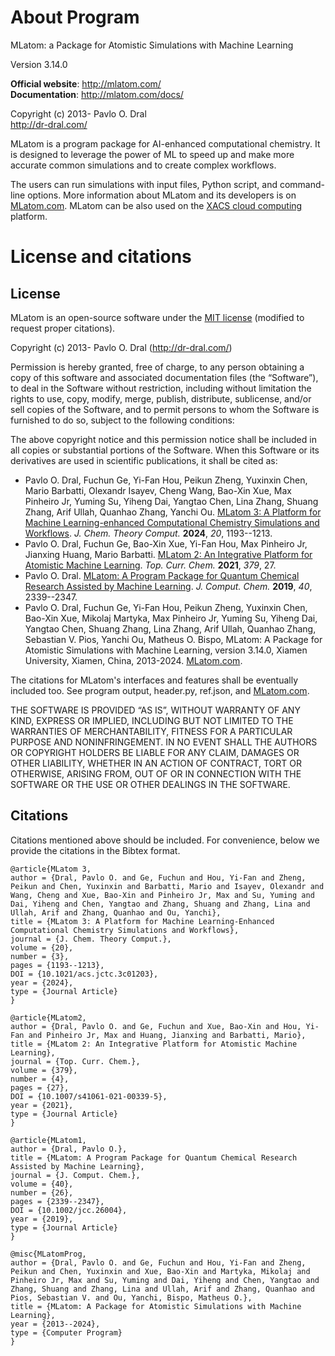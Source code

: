 # About Program
MLatom: a Package for Atomistic Simulations with Machine Learning

Version 3.14.0

**Official website**: http://mlatom.com/    
**Documentation**: http://mlatom.com/docs/                     
                                                                           
Copyright (c) 2013- Pavlo O. Dral                   
http://dr-dral.com/

MLatom is a program package for AI-enhanced computational chemistry. It is designed to leverage the power of ML to speed up and make more accurate common simulations and to create complex workflows.

The users can run simulations with input files, Python script, and command-line options. More information about MLatom and its developers is on [MLatom.com](http://mlatom.com).
MLatom can be also used on the [XACS cloud computing](https://XACScloud.com) platform.

# License and citations

## License

MLatom is an open-source software under the [MIT license](https://opensource.org/license/mit/) (modified to request proper citations). 

Copyright (c) 2013- Pavlo O. Dral (http://dr-dral.com/)

Permission is hereby granted, free of charge, to any person obtaining a copy of this software and associated documentation files (the “Software”), to deal in the Software without restriction, including without limitation the rights to use, copy, modify, merge, publish, distribute, sublicense, and/or sell copies of the Software, and to permit persons to whom the Software is furnished to do so, subject to the following conditions:

The above copyright notice and this permission notice shall be included in all copies or substantial portions of the Software.
When this Software or its derivatives are used in scientific publications, it shall be cited as:

* Pavlo O. Dral, Fuchun Ge, Yi-Fan Hou, Peikun Zheng, Yuxinxin Chen, Mario Barbatti, Olexandr Isayev, Cheng Wang, Bao-Xin Xue, Max Pinheiro Jr, Yuming Su, Yiheng Dai, Yangtao Chen, Lina Zhang, Shuang Zhang, Arif Ullah, Quanhao Zhang, Yanchi Ou. [MLatom 3: A Platform for Machine Learning-enhanced Computational Chemistry Simulations and Workflows](https://doi.org/10.1021/acs.jctc.3c01203).   *J. Chem. Theory Comput.* **2024**, *20*, 1193--1213.                                                                                               
* Pavlo O. Dral, Fuchun Ge, Bao-Xin Xue, Yi-Fan Hou, Max Pinheiro Jr, Jianxing Huang, Mario Barbatti. [MLatom 2: An Integrative Platform for Atomistic Machine Learning](http://doi.org/10.1007/s41061-021-00339-5). *Top. Curr. Chem.* **2021**, *379*, 27.       
* Pavlo O. Dral. [MLatom: A Program Package for Quantum Chemical Research Assisted by Machine Learning](http://dx.doi.org/10.1002/jcc.26004). *J. Comput. Chem.* **2019**, *40*, 2339--2347.                                                                                      
* Pavlo O. Dral, Fuchun Ge, Yi-Fan Hou, Peikun Zheng, Yuxinxin Chen, Bao-Xin Xue, Mikolaj Martyka, Max Pinheiro Jr, Yuming Su, Yiheng Dai, Yangtao Chen, Shuang Zhang, Lina Zhang, Arif Ullah, Quanhao Zhang, Sebastian V. Pios, Yanchi Ou, Matheus O. Bispo, MLatom: A Package for Atomistic Simulations with Machine Learning,  version 3.14.0, Xiamen University, Xiamen, China, 2013-2024.
  [MLatom.com](http://mlatom.com).
                                                                      
The citations for MLatom's interfaces and features shall be eventually
included too. See program output, header.py, ref.json, and [MLatom.com](http://mlatom.com).          

THE SOFTWARE IS PROVIDED “AS IS”, WITHOUT WARRANTY OF ANY KIND, EXPRESS OR IMPLIED, INCLUDING BUT NOT LIMITED TO THE WARRANTIES OF MERCHANTABILITY, FITNESS FOR A PARTICULAR PURPOSE AND NONINFRINGEMENT. IN NO EVENT SHALL THE AUTHORS OR COPYRIGHT HOLDERS BE LIABLE FOR ANY CLAIM, DAMAGES OR OTHER LIABILITY, WHETHER IN AN ACTION OF CONTRACT, TORT OR OTHERWISE, ARISING FROM, OUT OF OR IN CONNECTION WITH THE SOFTWARE OR THE USE OR OTHER DEALINGS IN THE SOFTWARE.

## Citations
Citations mentioned above should be included. For convenience, below we provide the citations in the Bibtex format.


    @article{MLatom 3,
    author = {Dral, Pavlo O. and Ge, Fuchun and Hou, Yi-Fan and Zheng, Peikun and Chen, Yuxinxin and Barbatti, Mario and Isayev, Olexandr and Wang, Cheng and Xue, Bao-Xin and Pinheiro Jr, Max and Su, Yuming and Dai, Yiheng and Chen, Yangtao and Zhang, Shuang and Zhang, Lina and Ullah, Arif and Zhang, Quanhao and Ou, Yanchi},
    title = {MLatom 3: A Platform for Machine Learning-Enhanced Computational Chemistry Simulations and Workflows},
    journal = {J. Chem. Theory Comput.},
    volume = {20},
    number = {3},
    pages = {1193--1213},
    DOI = {10.1021/acs.jctc.3c01203},
    year = {2024},
    type = {Journal Article}
    }

    @article{MLatom2,
    author = {Dral, Pavlo O. and Ge, Fuchun and Xue, Bao-Xin and Hou, Yi-Fan and Pinheiro Jr, Max and Huang, Jianxing and Barbatti, Mario},
    title = {MLatom 2: An Integrative Platform for Atomistic Machine Learning},
    journal = {Top. Curr. Chem.},
    volume = {379},
    number = {4},
    pages = {27},
    DOI = {10.1007/s41061-021-00339-5},
    year = {2021},
    type = {Journal Article}
    }

    @article{MLatom1,
    author = {Dral, Pavlo O.},
    title = {MLatom: A Program Package for Quantum Chemical Research Assisted by Machine Learning},
    journal = {J. Comput. Chem.},
    volume = {40},
    number = {26},
    pages = {2339--2347},
    DOI = {10.1002/jcc.26004},
    year = {2019},
    type = {Journal Article}
    }

    @misc{MLatomProg,
    author = {Dral, Pavlo O. and Ge, Fuchun and Hou, Yi-Fan and Zheng, Peikun and Chen, Yuxinxin and Xue, Bao-Xin and Martyka, Mikolaj and Pinheiro Jr, Max and Su, Yuming and Dai, Yiheng and Chen, Yangtao and Zhang, Shuang and Zhang, Lina and Ullah, Arif and Zhang, Quanhao and Pios, Sebastian V. and Ou, Yanchi, Bispo, Matheus O.},
    title = {MLatom: A Package for Atomistic Simulations with Machine Learning},
    year = {2013--2024},
    type = {Computer Program}
    }